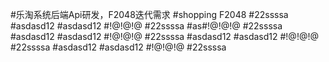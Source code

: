 #乐淘系统后端Api研发，F2048迭代需求
#shopping F2048
#22ssssa
#asdasd12
#asdasd12
#!@!@!@
#22ssssa
#as#!@!@!@
#22ssssa
#asdasd12
#asdasd12
#!@!@!@
#22ssssa
#asdasd12
#asdasd12
#!@!@!@
#22ssssa
#asdasd12
#asdasd12
#!@!@!@
#22ssssa
